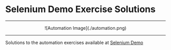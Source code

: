 # Selenium Demo Exercise Solutions

---
<center>![Automation Image](./automation.png)</center>

---

Solutions to the automation exercises available at [Selenium Demo](https://demo.seleniumeasy.com/)



